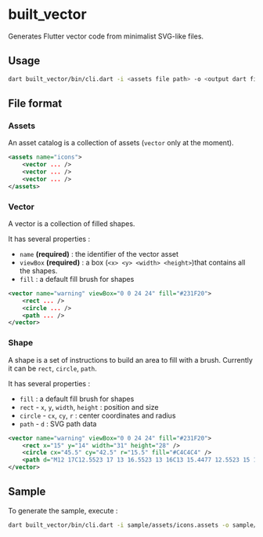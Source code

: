 # built_vector

Generates Flutter vector code from minimalist SVG-like files.

## Usage


```sh
dart built_vector/bin/cli.dart -i <assets file path> -o <output dart file>
```


## File format

### Assets

An asset catalog is a collection of assets (`vector` only at the moment).

```xml
<assets name="icons">
    <vector ... />
    <vector ... />
    <vector ... />
</assets>
```

### Vector

A vector is a collection of filled shapes.

It has several properties :

* `name` **(required)** : the identifier of the vector asset
* `viewBox` **(required)** : a box (`<x> <y> <width> <height>`)that contains all the shapes.
* `fill` : a default fill brush for shapes

```xml
<vector name="warning" viewBox="0 0 24 24" fill="#231F20">
    <rect ... />
    <circle ... />
    <path ... />
</vector>
```

### Shape

A shape is a set of instructions to build an area to fill with a brush. Currently it can be `rect`, `circle`, `path`. 

It has several properties :

* `fill` : a default fill brush for shapes
* `rect` - `x`, `y`, `width`, `height` : position and size
* `circle` - `cx`, `cy`, `r` : center coordinates and radius
* `path` - `d` : SVG path data 


```xml
<vector name="warning" viewBox="0 0 24 24" fill="#231F20">
    <rect x="15" y="14" width="31" height="28" />
    <circle cx="45.5" cy="42.5" r="15.5" fill="#C4C4C4" />
    <path d="M12 17C12.5523 17 13 16.5523 13 16C13 15.4477 12.5523 15 12 15C11.4477 15 11 15.4477 11 16C11 16.5523 11.4477 17 12 17Z" />
</vector>
```

## Sample

To generate the sample, execute :

```sh
dart built_vector/bin/cli.dart -i sample/assets/icons.assets -o sample/lib/icons.dart
```